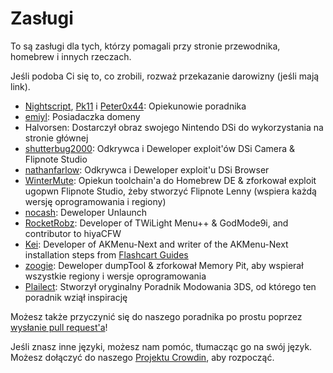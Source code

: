 # Zasługi

To są zasługi dla tych, którzy pomagali przy stronie przewodnika, homebrew i innych rzeczach.

Jeśli podoba Ci się to, co zrobili, rozważ przekazanie darowizny (jeśli mają link).

- [Nightscript](https://nightscript370.github.io/), [Pk11](https://pk11.us/) i [Peter0x44](https://github.com/Peter0x44): Opiekunowie poradnika
- [emiyl](https://emiyl.com/paypal): Posiadaczka domeny
- Halvorsen: Dostarczył obraz swojego Nintendo DSi do wykorzystania na stronie głównej
- [shutterbug2000](https://paypal.me/projectkaeru): Odkrywca i Deweloper exploit'ów DSi Camera & Flipnote Studio
- [nathanfarlow](https://github.com/nathanfarlow): Odkrywca i Deweloper exploit'u DSi Browser
- [WinterMute](https://devkitpro.org/support-devkitpro): Opiekun toolchain'a do Homebrew DE & zforkował exploit ugopwn Flipnote Studio, żeby stworzyć Flipnote Lenny (wspiera każdą wersję oprogramowania i regiony)
- [nocash](http://problemkaputt.de/donate.htm): Deweloper Unlaunch
- [RocketRobz](https://github.com/RocketRobz): Developer of TWiLight Menu++ & GodMode9i, and contributor to hiyaCFW
- [Kei](https://github.com/coderkei): Developer of AKMenu-Next and writer of the AKMenu-Next installation steps from [Flashcart Guides](https://sanrax.github.io/flashcart-guides/tutorials/akmenu-next/#__tabbed_1_2)
- [zoogie](https://github.com/zoogie): Deweloper dumpTool & zforkował Memory Pit, aby wspierał wszystkie regiony i wersje oprogramowania
- [Plailect](https://github.com/Plailect): Stworzył oryginalny Poradnik Modowania 3DS, od którego ten poradnik wziął inspirację

Możesz także przyczynić się do naszego poradnika po prostu poprzez [wysłanie pull request'a](https://github.com/cfw-guide/dsi.cfw.guide/)!

Jeśli znasz inne języki, możesz nam pomóc, tłumacząc go na swój język. Możesz dołączyć do naszego [Projektu Crowdin](https://crowdin.com/project/dsi-guide), aby rozpocząć.
